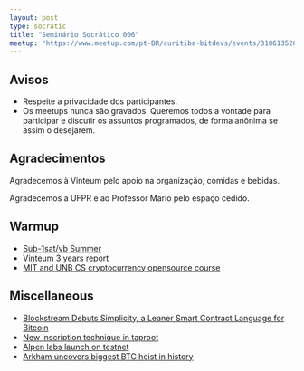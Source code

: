 ```yaml
---
layout: post
type: socratic
title: "Seminário Socrático 006"
meetup: "https://www.meetup.com/pt-BR/curitiba-bitdevs/events/310613528/"
---
```


## Avisos

- Respeite a privacidade dos participantes.
- Os meetups nunca são gravados. Queremos todos a vontade para participar e discutir os assuntos programados, de forma anônima se assim o desejarem.

## Agradecimentos

Agradecemos à Vinteum pelo apoio na organização, comidas e bebidas.

Agradecemos a UFPR e ao Professor Mario pelo espaço cedido.

## Warmup
- [Sub-1sat/vb Summer](https://x.com/darosior/status/1952753869814976638?t=Ebtkqy0N3zrAo-sZ79vtkg&s=19)
- [Vinteum 3 years report](https://x.com/Vinteum_org/status/1955377065978732963?t=4eDWLWz2DEn9SqCOiDzjog&s=19)
- [MIT and UNB CS cryptocurrency opensource course](https://www.dci.mit.edu/dci-news/new-research-network)

## Miscellaneous
- [Blockstream Debuts Simplicity, a Leaner Smart Contract Language for Bitcoin](https://decrypt.co/333019/blockstream-simplicity-smart-contract-bitcoin)
- [New inscription technique in taproot](https://x.com/mononautical/status/1951683985957851367)
- [Alpen labs launch on testnet](https://docs.alpenlabs.io/welcome/get-started)
- [Arkham uncovers biggest BTC heist in history](https://x.com/arkham/status/1951729790299394113?t=GSSxQbtJllPJUMWcsaQqTg&s=19)

